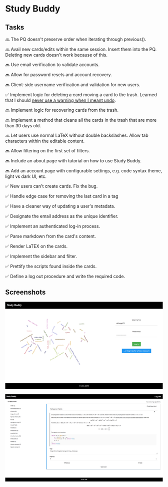 # Study Buddy

## Tasks

:soon: The PQ doesn't preserve order when iterating through previous().

:soon: Avail new cards/edits within the same session. Insert them into the PQ. Deleting new cards doesn't work because of this.

:soon: Use email verification to validate accounts.

:soon: Allow for password resets and account recovery.

:soon: Client-side username verification and validation for new users.

:white_check_mark: Implement logic for ~~deleting a card~~ moving a card to the trash. Learned that I should [never use a warning when I meant undo](http://alistapart.com/article/neveruseawarning).

:soon: Implement logic for recovering cards from the trash.

:soon: Implement a method that cleans all the cards in the trash that are more than 30 days old.

:soon: Let users use normal LaTeX without double backslashes. Allow tab characters within the editable content.

:soon: Allow filtering on the first set of filters.

:soon: Include an about page with tutorial on how to use Study Buddy.

:soon: Add an account page with configurable settings, e.g. code syntax theme, light vs dark UI, etc.

:white_check_mark: New users can't create cards. Fix the bug.

:white_check_mark: Handle edge case for removing the last card in a tag

:white_check_mark: Have a cleaner way of updating a user's metadata.

:white_check_mark: Designate the email address as the unique identifier.

:white_check_mark: Implement an authenticated log-in process.

:white_check_mark: Parse markdown from the card's content.

:white_check_mark: Render LaTEX on the cards.

:white_check_mark: Implement the sidebar and filter.

:white_check_mark: Prettify the scripts found inside the cards.

:white_check_mark: Define a log out procedure and write the required code.

## Screenshots

![Login Page](https://github.com/dchege711/study_buddy/blob/master/data/login_page.png)

![Sample Card](https://github.com/dchege711/study_buddy/blob/master/data/sample_card.png)
